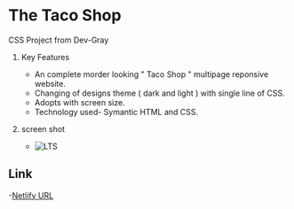 # The Taco Shop 
CSS Project from Dev-Gray 

1. Key Features
   - An complete morder looking " Taco Shop " multipage reponsive website.
   - Changing of designs theme ( dark and light ) with single line of CSS.
   - Adopts with screen size.
   - Technology used- Symantic HTML and CSS.
     
2. screen shot
   
    - ![LTS](https://github.com/harshnaikAI/The-Taco-Shop/assets/124079700/8ca28ae0-43b3-4ebe-9342-ac52e59ed23d)
      
## Link

   -[Netlify URL](https://taco-shop-harsh.netlify.app/)
